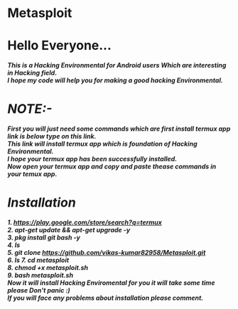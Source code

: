 # Metasploit
# Hello Everyone...
<b><i>This is a Hacking Environmental for Android users Which are interesting in Hacking field.<br>
I hope my code will help you for making a good hacking Environmental.
# NOTE:-
First you will just need some commands which are first install termux app link is below type on this link.<br>
This link will install termux app which is foundation of Hacking Environmental.<br>
I hope your termux app has been successfully installed.<br>
Now open your termux app and copy and paste thease commands in your temux app.<br>
# Installation
<b><i>1. https://play.google.com/store/search?q=termux<br>
2. apt-get update && apt-get upgrade -y <br>
3. pkg install git bash -y <br>
4. ls <br>
5. git clone https://github.com/vikas-kumar82958/Metasploit.git<br>
6. ls
7. cd metasploit <br>
8. chmod +x metasploit.sh <br>
9. bash metasploit.sh <br>
Now it will install Hacking Enviromental for you it will take some time please Don't panic :)<br>
If you will face any problems about installation please comment.<br></b></i>
